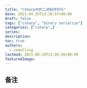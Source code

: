 ```yaml
---
title: "CSharp中的二进制序列化"
date: 2021-04-25T13:38:57+08:00
draft: false
tags: ["csharp", "binary serialize"]
categories: ["csharp",]
series:
description:
toc: true
authors:
  - zemelling
lastmod: 2021-08-29T13:09:56+08:00
featuredImage:
---
```


## 备注

